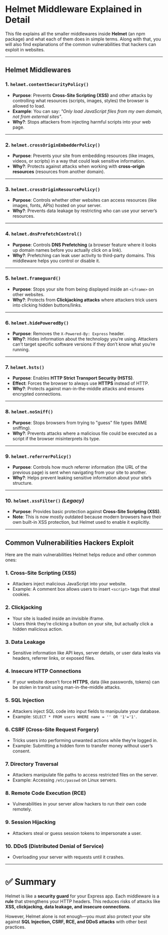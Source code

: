 # Helmet Middleware Explained in Detail

This file explains all the smaller middlewares inside **Helmet** (an npm package) and what each of them does in simple terms. Along with that, you will also find explanations of the common vulnerabilities that hackers can exploit in websites.

---

## Helmet Middlewares

### 1. `helmet.contentSecurityPolicy()`

* **Purpose**: Prevents **Cross-Site Scripting (XSS)** and other attacks by controlling what resources (scripts, images, styles) the browser is allowed to load.
* **Example**: You can say: *"Only load JavaScript files from my own domain, not from external sites"*.
* **Why?**: Stops attackers from injecting harmful scripts into your web page.

---

### 2. `helmet.crossOriginEmbedderPolicy()`

* **Purpose**: Prevents your site from embedding resources (like images, videos, or scripts) in a way that could leak sensitive information.
* **Why?**: Protects against attacks when working with **cross-origin resources** (resources from another domain).

---

### 3. `helmet.crossOriginResourcePolicy()`

* **Purpose**: Controls whether other websites can access resources (like images, fonts, APIs) hosted on your server.
* **Why?**: Prevents data leakage by restricting who can use your server’s resources.

---

### 4. `helmet.dnsPrefetchControl()`

* **Purpose**: Controls **DNS Prefetching** (a browser feature where it looks up domain names before you actually click on a link).
* **Why?**: Prefetching can leak user activity to third-party domains. This middleware helps you control or disable it.

---

### 5. `helmet.frameguard()`

* **Purpose**: Stops your site from being displayed inside an `<iframe>` on other websites.
* **Why?**: Protects from **Clickjacking attacks** where attackers trick users into clicking hidden buttons/links.

---

### 6. `helmet.hidePoweredBy()`

* **Purpose**: Removes the `X-Powered-By: Express` header.
* **Why?**: Hides information about the technology you’re using. Attackers can’t target specific software versions if they don’t know what you’re running.

---

### 7. `helmet.hsts()`

* **Purpose**: Enables **HTTP Strict Transport Security (HSTS)**.
* **Effect**: Forces the browser to always use **HTTPS** instead of HTTP.
* **Why?**: Protects against man-in-the-middle attacks and ensures encrypted connections.

---

### 8. `helmet.noSniff()`

* **Purpose**: Stops browsers from trying to "guess" file types (MIME sniffing).
* **Why?**: Prevents attacks where a malicious file could be executed as a script if the browser misinterprets its type.

---

### 9. `helmet.referrerPolicy()`

* **Purpose**: Controls how much referrer information (the URL of the previous page) is sent when navigating from your site to another.
* **Why?**: Helps prevent leaking sensitive information about your site’s structure.

---

### 10. `helmet.xssFilter()` *(Legacy)*

* **Purpose**: Provides basic protection against **Cross-Site Scripting (XSS)**.
* **Note**: This is now mostly outdated because modern browsers have their own built-in XSS protection, but Helmet used to enable it explicitly.

---

## Common Vulnerabilities Hackers Exploit

Here are the main vulnerabilities Helmet helps reduce and other common ones:

### 1. Cross-Site Scripting (XSS)

* Attackers inject malicious JavaScript into your website.
* Example: A comment box allows users to insert `<script>` tags that steal cookies.

### 2. Clickjacking

* Your site is loaded inside an invisible iframe.
* Users think they’re clicking a button on your site, but actually click a hidden malicious action.

### 3. Data Leakage

* Sensitive information like API keys, server details, or user data leaks via headers, referrer links, or exposed files.

### 4. Insecure HTTP Connections

* If your website doesn’t force **HTTPS**, data (like passwords, tokens) can be stolen in transit using man-in-the-middle attacks.

### 5. SQL Injection

* Attackers inject SQL code into input fields to manipulate your database.
* Example: `SELECT * FROM users WHERE name = '' OR '1'='1'`.

### 6. CSRF (Cross-Site Request Forgery)

* Tricks users into performing unwanted actions while they’re logged in.
* Example: Submitting a hidden form to transfer money without user’s consent.

### 7. Directory Traversal

* Attackers manipulate file paths to access restricted files on the server.
* Example: Accessing `/etc/passwd` on Linux servers.

### 8. Remote Code Execution (RCE)

* Vulnerabilities in your server allow hackers to run their own code remotely.

### 9. Session Hijacking

* Attackers steal or guess session tokens to impersonate a user.

### 10. DDoS (Distributed Denial of Service)

* Overloading your server with requests until it crashes.

---

# ✅ Summary

Helmet is like a **security guard** for your Express app. Each middleware is a **rule** that strengthens your HTTP headers. This reduces risks of attacks like **XSS, clickjacking, data leakage, and insecure connections**.

However, Helmet alone is not enough—you must also protect your site against **SQL Injection, CSRF, RCE, and DDoS attacks** with other best practices.
